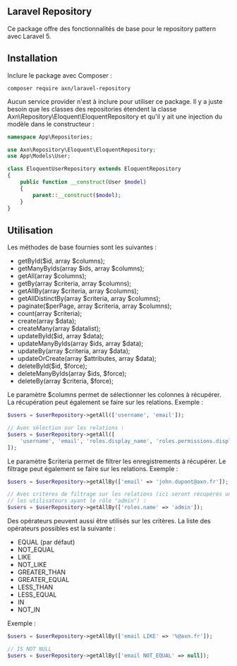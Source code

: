 ## Laravel Repository

Ce package offre des fonctionnalités de base pour le repository pattern avec Laravel 5.

## Installation

Inclure le package avec Composer :

```
composer require axn/laravel-repository
```

Aucun service provider n'est à inclure pour utiliser ce package. Il y a juste besoin
que les classes des repositories étendent la classe Axn\Repository\Eloquent\EloquentRepository
et qu'il y ait une injection du modèle dans le constructeur :

```php
namespace App\Repositories;

use Axn\Repository\Eloquent\EloquentRepository;
use App\Models\User;

class EloquentUserRepository extends EloquentRepository
{
    public function __construct(User $model)
    {
        parent::__construct($model);
    }
}
```

## Utilisation

Les méthodes de base fournies sont les suivantes :
 - getById($id, array $columns);
 - getManyByIds(array $ids, array $columns);
 - getAll(array $columns);
 - getBy(array $criteria, array $columns);
 - getAllBy(array $criteria, array $columns);
 - getAllDistinctBy(array $criteria, array $columns);
 - paginate($perPage, array $criteria, array $columns);
 - count(array $criteria);
 - create(array $data);
 - createMany(array $datalist);
 - updateById($id, array $data);
 - updateManyByIds(array $ids, array $data);
 - updateBy(array $criteria, array $data);
 - updateOrCreate(array $attributes, array $data);
 - deleteById($id, $force);
 - deleteManyByIds(array $ids, $force);
 - deleteBy(array $criteria, $force);

Le paramètre $columns permet de sélectionner les colonnes à récupérer. La récupération
peut également se faire sur les relations. Exemple :

```php
$users = $userRepository->getAll(['username', 'email']);

// Avec sélection sur les relations :
$users = $userRepository->getAll([
    'username', 'email', 'roles.display_name', 'roles.permissions.display_name'
]);
```

Le paramètre $criteria permet de filtrer les enregistrements à récupérer. Le filtrage
peut également se faire sur les relations. Exemple :

```php
$users = $userRepository->getAllBy(['email' => 'john.dupont@axn.fr']);

// Avec critères de filtrage sur les relations (ici seront récupérés uniquement
// les utilisateurs ayant le rôle "admin") :
$users = $userRepository->getAllBy(['roles.name' => 'admin']);
```

Des opérateurs peuvent aussi être utilisés sur les critères. La liste des opérateurs
possibles est la suivante :
 - EQUAL (par défaut)
 - NOT_EQUAL
 - LIKE
 - NOT_LIKE
 - GREATER_THAN
 - GREATER_EQUAL
 - LESS_THAN
 - LESS_EQUAL
 - IN
 - NOT_IN

Exemple :

```php
$users = $userRepository->getAllBy(['email LIKE' => '%@axn.fr']);

// IS NOT NULL
$users = $userRepository->getAllBy(['email NOT_EQUAL' => null]);
```
